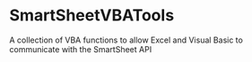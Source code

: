 # SmartSheetVBATools
A collection of VBA functions to allow Excel and Visual Basic to communicate with the SmartSheet API
